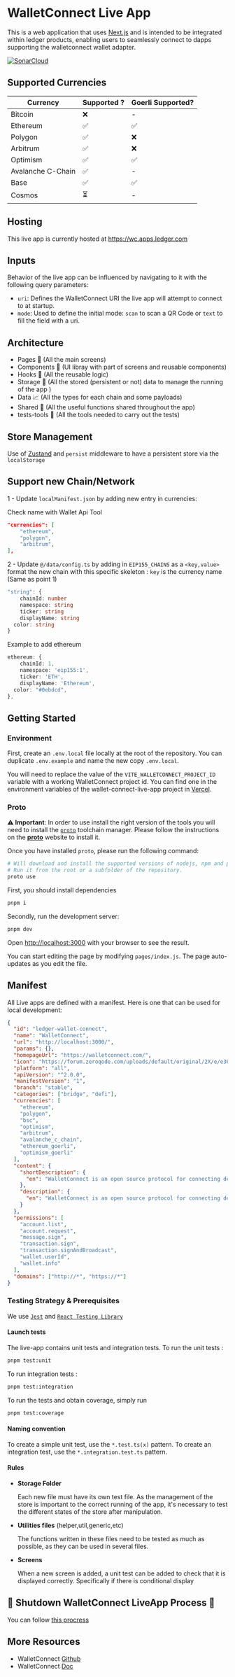 # WalletConnect Live App

This is a web application that uses [Next.js](https://nextjs.org/)
and is intended to be integrated within ledger products, enabling users to seamlessly connect to dapps supporting the walletconnect wallet adapter.

[![SonarCloud](https://sonarcloud.io/images/project_badges/sonarcloud-white.svg)](https://sonarcloud.io/summary/new_code?id=ledger_wallet-connect-live-app)

## Supported Currencies

| Currency          | Supported ? | Goerli Supported? |
| ----------------- | ----------- | ----------------- |
| Bitcoin           | ❌          | -                 |
| Ethereum          | ✅          | ✅                |
| Polygon           | ✅          | ❌                |
| Arbitrum          | ✅          | ❌                |
| Optimism          | ✅          | ✅                |
| Avalanche C-Chain | ✅          | -                 |
| Base              | ✅          | ✅                |
| Cosmos            | ⏳          | -                 |

## Hosting

This live app is currently hosted at https://wc.apps.ledger.com

## Inputs

Behavior of the live app can be influenced by navigating to it with the following query parameters:

- `uri`: Defines the WalletConnect URI the live app will attempt to connect to at startup.
- `mode`: Used to define the initial mode: `scan` to scan a QR Code or `text` to fill the field with a uri.

## Architecture

- Pages 📝 (All the main screens)
- Components 💄 (UI libray with part of screens and reusable components)
- Hooks 🎣 (All the reusable logic)
- Storage 🛒 (All the stored (persistent or not) data to manage the running of the app )
- Data 📈 (All the types for each chain and some payloads)
- Shared 🖖 (All the useful functions shared throughout the app)
- tests-tools 🧪 (All the tools needed to carry out the tests)

## Store Management

Use of [Zustand](https://github.com/pmndrs/zustand) and `persist` middleware to have a persistent store via the `localStorage`

## Support new Chain/Network

1 - Update `localManifest.json` by adding new entry in currencies:

Check name with Wallet Api Tool

```json
"currencies": [
	"ethereum",
	"polygon",
	"arbitrum",
],
```

2 - Update `@/data/config.ts` by adding in `EIP155_CHAINS` as a `<key,value>` format the new chain with this specific skeleton :
`key` is the currency name (Same as point 1)

```ts
"string": {
	chainId: number
	namespace: string
	ticker: string
	displayName: string
  color: string
}
```

Example to add ethereum

```ts
ethereum: {
	chainId: 1,
	namespace: 'eip155:1',
	ticker: 'ETH',
	displayName: 'Ethereum',
  color: "#0ebdcd",
},
```

## Getting Started

### Environment

First, create an `.env.local` file locally at the root of the repository. You can duplicate `.env.example` and name the new copy `.env.local`.

You will need to replace the value of the `VITE_WALLETCONNECT_PROJECT_ID` variable with a working WalletConnect project id. You can find one in the environment variables of the wallet-connect-live-app project in [Vercel](https://vercel.com/ledgerhq/wallet-connect-live-app/settings/environment-variables).

### Proto

**⚠️ Important**: In order to use install the right version of the tools you will need to install the [`proto`](https://moonrepo.dev/proto) toolchain manager.
Please follow the instructions on the [**proto**](https://moonrepo.dev/docs/proto/install) website to install it.

Once you have installed `proto`, please run the following command:

```bash
# Will download and install the supported versions of nodejs, npm and pnpm.
# Run it from the root or a subfolder of the repository.
proto use
```

First, you should install dependencies

```bash
pnpm i
```

Secondly, run the development server:

```bash
pnpm dev
```

Open [http://localhost:3000](http://localhost:3000) with your browser to see the result.

You can start editing the page by modifying `pages/index.js`. The page auto-updates as you edit the file.

## Manifest

All Live apps are defined with a manifest. Here is one that can be used for local development:

```json
{
  "id": "ledger-wallet-connect",
  "name": "WalletConnect",
  "url": "http://localhost:3000/",
  "params": {},
  "homepageUrl": "https://walletconnect.com/",
  "icon": "https://forum.zeroqode.com/uploads/default/original/2X/e/e363c6521db27335d44c1134d230b8992792dde4.png",
  "platform": "all",
  "apiVersion": "^2.0.0",
  "manifestVersion": "1",
  "branch": "stable",
  "categories": ["bridge", "defi"],
  "currencies": [
    "ethereum",
    "polygon",
    "bsc",
    "optimism",
    "arbitrum",
    "avalanche_c_chain",
    "ethereum_goerli",
    "optimism_goerli"
  ],
  "content": {
    "shortDescription": {
      "en": "WalletConnect is an open source protocol for connecting decentralised applications to mobile wallets with QR code scanning or deep linking. V2 introduces new features, including the ability to connect to multiple dapps in parallel with multiple accounts. It's important to note that not all dapps currently support V2"
    },
    "description": {
      "en": "WalletConnect is an open source protocol for connecting decentralised applications to mobile wallets with QR code scanning or deep linking. V2 introduces new features, including the ability to connect to multiple dapps in parallel with multiple accounts. It's important to note that not all dapps currently support V2"
    }
  },
  "permissions": [
    "account.list",
    "account.request",
    "message.sign",
    "transaction.sign",
    "transaction.signAndBroadcast",
    "wallet.userId",
    "wallet.info"
  ],
  "domains": ["http://*", "https://*"]
}
```

### Testing Strategy & Prerequisites

We use [`Jest`](https://jestjs.io/) and
[`React Testing Library`](https://testing-library.com/docs/react-testing-library/intro/)

#### Launch tests

The live-app contains unit tests and integration tests.
To run the unit tests :

```bash
pnpm test:unit
```

To run integration tests :

```bash
pnpm test:integration
```

To run the tests and obtain coverage, simply run

```bash
pnpm test:coverage
```

#### Naming convention

To create a simple unit test, use the `*.test.ts(x)` pattern.
To create an integration test, use the `*.integration.test.ts` pattern.

#### Rules

- **Storage Folder**

  Each new file must have its own test file. As the management of the store is important to the correct running of the app, it's necessary to test the different states of the store after manipulation.

- **Utilities files** (helper,util,generic,etc)

  The functions written in these files need to be tested as much as possible, as they can be used in several files.

- **Screens**

  When a new screen is added, a unit test can be added to check that it is displayed correctly. Specifically if there is conditional display

## 🚨 Shutdown WalletConnect LiveApp Process 🚨

You can follow [this procress](https://docs.google.com/document/d/179QyFKLyTYlwJ1yKStZkbKPTlgHUuQkCx5JPsdAcHZc/edit#heading=h.jrc5acxc22wf)

## More Resources

- WalletConnect [Github](https://github.com/walletconnect/walletconnect-monorepo/)
- WalletConnect [Doc](https://docs.walletconnect.com/2.0)
